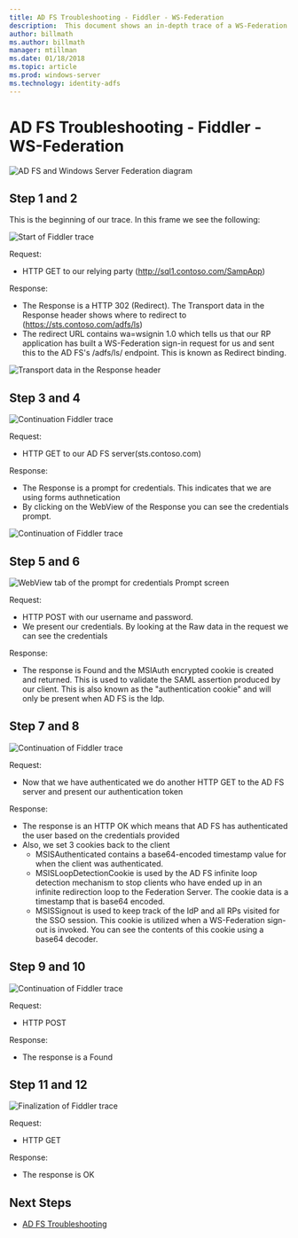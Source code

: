 ```yaml
---
title: AD FS Troubleshooting - Fiddler - WS-Federation
description:  This document shows an in-depth trace of a WS-Federation exchange with AD FS
author: billmath
ms.author: billmath
manager: mtillman
ms.date: 01/18/2018
ms.topic: article
ms.prod: windows-server
ms.technology: identity-adfs
---
```


# AD FS Troubleshooting - Fiddler - WS-Federation

![AD FS and Windows Server Federation diagram](media/ad-fs-tshoot-fiddler-ws-fed/fiddler9.png)

## Step 1 and 2

This is the beginning of our trace.  In this frame we see the following:

![Start of Fiddler trace](media/ad-fs-tshoot-fiddler-ws-fed/fiddler1.png)

Request:

- HTTP GET to our relying party (http://sql1.contoso.com/SampApp)

Response:

- The Response is a HTTP 302 (Redirect).  The Transport data in the Response header shows where to redirect to (https://sts.contoso.com/adfs/ls)
- The redirect URL contains wa=wsignin 1.0 which tells us that our RP application has built a WS-Federation sign-in request for us and sent this to the AD FS's /adfs/ls/ endpoint.  This is known as Redirect binding.

![Transport data in the Response header](media/ad-fs-tshoot-fiddler-ws-fed/fiddler2.png)

## Step 3 and 4

![Continuation Fiddler trace](media/ad-fs-tshoot-fiddler-ws-fed/fiddler3.png)

Request:

- HTTP GET to our AD FS server(sts.contoso.com)

Response:

- The Response is a prompt for credentials.  This indicates that we are using forms authnetication
- By clicking on the WebView of the Response you can see the credentials prompt.

![Continuation of Fiddler trace](media/ad-fs-tshoot-fiddler-ws-fed/fiddler6.png)

## Step 5 and 6

![WebView tab of the prompt for credentials Prompt screen](media/ad-fs-tshoot-fiddler-ws-fed/fiddler4.png)

Request:

- HTTP POST with our username and password.
- We present our credentials.  By looking at the Raw data in the request we can see the credentials

Response:

- The response is Found and the MSIAuth encrypted cookie is created and returned.  This is used to validate the SAML assertion produced by our client.  This is also known as the "authentication cookie" and will only be present when AD FS is the Idp.

## Step 7 and 8

![Continuation of Fiddler trace](media/ad-fs-tshoot-fiddler-ws-fed/fiddler5.png)

Request:

- Now that we have authenticated we do another HTTP GET to the AD FS server and present our authentication token

Response:

- The response is an HTTP OK which means that AD FS has authenticated the user based on the credentials provided
- Also, we set 3 cookies back to the client
	- MSISAuthenticated contains a base64-encoded timestamp value for when the client was authenticated.
	- MSISLoopDetectionCookie is used by the AD FS infinite loop detection mechanism to stop clients who have ended up in an infinite redirection loop to the Federation Server. The cookie data is a timestamp that is base64 encoded.
	- MSISSignout is used to keep track of the IdP and all RPs visited for the SSO session. This cookie is utilized when a WS-Federation sign-out is invoked. You can see the contents of this cookie using a base64 decoder.

## Step 9 and 10

![Continuation of Fiddler trace](media/ad-fs-tshoot-fiddler-ws-fed/fiddler7.png)

Request:

- HTTP POST

Response:

- The response is a Found

## Step 11 and 12

![Finalization of Fiddler trace](media/ad-fs-tshoot-fiddler-ws-fed/fiddler8.png)

Request:

- HTTP GET

Response:

- The response is OK

## Next Steps

- [AD FS Troubleshooting](ad-fs-tshoot-overview.md)